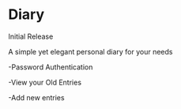 # Diary
Initial Release

A simple yet elegant personal diary for your needs

-Password Authentication

-View your Old Entries

-Add new entries

